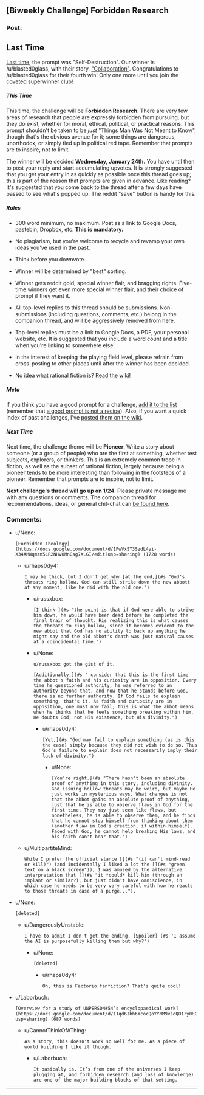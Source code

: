 ## [Biweekly Challenge] Forbidden Research

### Post:

## Last Time

[Last time](https://www.reddit.com/r/rational/comments/7joi4e/biweekly_challenge_selfdestruction/), the prompt was "Self-Destruction". Our winner is /u/blasted0glass, with their story, ["Collaboration"](https://www.reddit.com/r/rational/comments/7joi4e/biweekly_challenge_selfdestruction/drcgx3m/). Congratulations to /u/blasted0glass for their fourth win! Only one more until you join the coveted superwinner club!

##### This Time

This time, the challenge will be **Forbidden Research**. There are very few areas of research that people are expressly forbidden from pursuing, but they do exist, whether for moral, ethical, political, or practical reasons. This prompt shouldn't be taken to be *just* "Things Man Was Not Meant to Know", though that's the obvious avenue for it; some things are dangerous, unorthodox, or simply tied up in political red tape. Remember that prompts are to inspire, not to limit.

The winner will be decided **Wednesday, January 24th.** You have until then to post your reply and start accumulating upvotes. It is strongly suggested that you get your entry in as quickly as possible once this thread goes up; this is part of the reason that prompts are given in advance. Like reading? It's suggested that you come back to the thread after a few days have passed to see what's popped up. The reddit "save" button is handy for this.

##### Rules

* 300 word minimum, no maximum. Post as a link to Google Docs, pastebin, Dropbox, etc. **This is mandatory.**

* No plagiarism, but you're welcome to recycle and revamp your own ideas you've used in the past.

* Think before you downvote.

* Winner will be determined by "best" sorting.

* Winner gets reddit gold, special winner flair, and bragging rights. Five-time winners get even more special winner flair, and their choice of prompt if they want it.

* All top-level replies to this thread should be submissions. Non-submissions (including questions, comments, etc.) belong in the companion thread, and will be aggressively removed from here.

* Top-level replies must be a link to Google Docs, a PDF, your personal website, etc. It is suggested that you include a word count and a title when you're linking to somewhere else.

* In the interest of keeping the playing field level, please refrain from cross-posting to other places until after the winner has been decided.

* No idea what rational fiction is? [Read the wiki!](http://www.reddit.com/r/rational/wiki/index)

##### Meta

If you think you have a good prompt for a challenge, [add it to the list](https://docs.google.com/spreadsheets/d/1B6HaZc8FYkr6l6Q4cwBc9_-Yq1g0f_HmdHK5L1tbEbA/edit?usp=sharing) (remember that [a good prompt is not a recipe](http://www.reddit.com/r/WritingPrompts/wiki/prompts?src=RECIPE)). Also, if you want a quick index of past challenges, I've [posted them on the wiki](https://www.reddit.com/r/rational/wiki/weeklychallenge).

##### Next Time

Next time, the challenge theme will be **Pioneer**. Write a story about someone (or a group of people) who are the first at something, whether test subjects, explorers, or thinkers. This is an extremely common trope in fiction, as well as the subset of rational fiction, largely because being a pioneer tends to be more interesting than following in the footsteps of a pioneer. Remember that prompts are to inspire, not to limit.

**Next challenge's thread will go up on 1/24**. Please private message me with any questions or comments. The companion thread for recommendations, ideas, or general chit-chat can [be found here](https://www.reddit.com/r/rational/comments/7ogds0/challenge_companion_forbidden_research/).

### Comments:

- u/None:
  ```
  [Forbidden Theology](https://docs.google.com/document/d/1PwVxST3SzdL4yi-X34AMWqmzm5LR2NHvUMnGsg7XLGI/edit?usp=sharing) (1728 words)
  ```

  - u/rhaps0dy4:
    ```
    I may be thick, but I don't get why [at the end,](#s "God's threats ring hollow. God can still strike down the new abbott at any moment, like he did with the old one.")
    ```

    - u/russxbox:
      ```
      [I think ](#s "the point is that if God were able to strike him down, he would have been dead before he completed the final train of thought. His realizing this is what causes the threats to ring hollow, since it becomes evident to the new abbot that God has no ability to back up anything he might say and the old abbot's death was just natural causes at a coincidental time.")
      ```

    - u/None:
      ```
      u/russxbox got the gist of it.

      [Additionally,](#s " consider that this is the first time the abbot's faith and his curiosity are in opposition. Every time he questioned authority, he was referred to an authority beyond that, and now that he stands before God, there is no further authority. If God fails to explain something, that's it. As faith and curiosity are in opposition, one must now fail; this is what the abbot means when he thinks that he feels something breaking within him. He doubts God; not His existence, but His divinity.")
      ```

      - u/rhaps0dy4:
        ```
        [Yet,](#s "God may fail to explain something (as is this the case) simply because they did not wish to do so. Thus God's failure to explain does not necessarily imply their lack of divinity.")
        ```

        - u/None:
          ```
          [You're right.](#s "There hasn't been an absolute proof of anything in this story, including divinity. God issuing hollow threats may be weird, but maybe He just works in mysterious ways. What changes is not that the abbot gains an absolute proof of anything, just that he is able to observe flaws in God for the first time. They may just seem like flaws, but nonetheless, he is able to observe them, and he finds that he cannot stop himself from thinking about them (another flaw in God's creation, if within himself). Faced with God, he cannot help breaking His laws, and his faith can't bear that.")
          ```

  - u/MultipartiteMind:
    ```
    While I prefer the official stance [](#s "(it can't mind-read or kill)") (and incidentally I liked a lot the [](#s "green text on a black screen")), I was amused by the alternative interpretation that [](#s "it *could* kill him (through an implant or similar?), but just didn't have omniscience, in which case he needs to be very very careful with how he reacts to those threats in case of a purge...").
    ```

- u/None:
  ```
  [deleted]
  ```

  - u/DangerouslyUnstable:
    ```
    I have to admit I don't get the ending. [Spoiler] (#s 'I assume the AI is purposefully killing them but why?')
    ```

    - u/None:
      ```
      [deleted]
      ```

      - u/rhaps0dy4:
        ```
        Oh, this is Factorio fanfiction? That's quite cool!
        ```

- u/Laborbuch:
  ```
  [Overview for a study of UNPERSON#54’s encyclopaedical work](https://docs.google.com/document/d/11qd6Ibh6YcocQoYYNM9vsoQO1ry0RCapCfLKQxFtvuk/edit?usp=sharing) (687 words)
  ```

  - u/CannotThinkOfAThing:
    ```
    As a story, this doesn't work so well for me. As a piece of world building I like it though.
    ```

    - u/Laborbuch:
      ```
      It basically is. It’s from one of the universes I keep plugging at, and forbidden research (and loss of knowledge) are one of the major building blocks of that setting.
      ```

---

